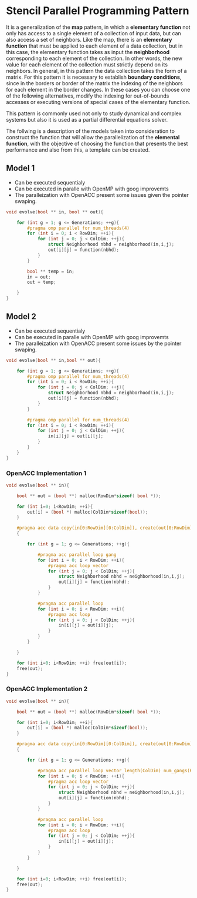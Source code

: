# Stencil Parallel Programming Pattern

It is a generalization of the **map** pattern, in which a **elementary function** not only has access to a single element of a collection of input data, but can also access a set of neighbors. Like the map, there is an **elementary function** that must be applied to each element of a data collection, but in this case, the elementary function takes as input the **neighborhood** corresponding to each element of the collection. In other words, the new value for each element of the collection must strictly depend on its neighbors. In general, in this pattern the data collection takes the form of a matrix. For this pattern it is necessary to establish **boundary conditions**, since in the borders or border of the matrix the indexing of the neighbors for each element in the border changes. In these cases you can choose one of the following alternatives, modify the indexing for out-of-bounds accesses or executing versions of special cases of the elementary function.

This pattern is commonly used not only to study dynamical and complex systems but also it is used as a partial differential equations solver.

The follwing is a description of the models taken into consideration to construct the function that will allow the parallelization of the **elemental function**, with the objective of choosing the function that presents the best performance and also from this, a template can be created. 


## Model 1

* Can be executed sequentialy
* Can be executed in paralle with OpenMP with goog improvemts
* The paralleization with OpenACC present some issues given the pointer swaping.

```c
void evolve(bool ** in, bool ** out){

    for (int g = 1; g <= Generations; ++g){
        #pragma omp parallel for num_threads(4)
        for (int i = 0; i < RowDim; ++i){
            for (int j = 0; j < ColDim; ++j){
                struct Neighborhood nbhd = neighborhood(in,i,j);
                out[i][j] = function(nbhd);
            }
        }

        bool ** temp = in;
        in = out;
        out = temp;

    }
}
```

## Model 2

* Can be executed sequentialy
* Can be executed in paralle with OpenMP with goog improvemts
* The paralleization with OpenACC present some issues by the pointer swaping.

```c
void evolve(bool ** in,bool ** out){

    for (int g = 1; g <= Generations; ++g){
        #pragma omp parallel for num_threads(4)
        for (int i = 0; i < RowDim; ++i){
            for (int j = 0; j < ColDim; ++j){
                struct Neighborhood nbhd = neighborhood(in,i,j);
                out[i][j] = function(nbhd);
            }
        }

        #pragma omp parallel for num_threads(4)
        for (int i = 0; i < RowDim; ++i){
            for (int j = 0; j < ColDim; ++j){
                in[i][j] = out[i][j];
            }
        }
    }
}
```

### OpenACC Implementation 1

```c
void evolve(bool ** in){

    bool ** out = (bool **) malloc(RowDim*sizeof( bool *));

    for (int i=0; i<RowDim; ++i){ 
        out[i] = (bool *) malloc(ColDim*sizeof(bool));
    }

    #pragma acc data copy(in[0:RowDim][0:ColDim]), create(out[0:RowDim][0:ColDim]) 
    {

        for (int g = 1; g <= Generations; ++g){

            #pragma acc parallel loop gang
            for (int i = 0; i < RowDim; ++i){
                #pragma acc loop vector
                for (int j = 0; j < ColDim; ++j){
                    struct Neighborhood nbhd = neighborhood(in,i,j);
                    out[i][j] = function(nbhd);
                }
            }

            #pragma acc parallel loop 
            for (int i = 0; i < RowDim; ++i){
                #pragma acc loop
                for (int j = 0; j < ColDim; ++j){
                    in[i][j] = out[i][j];
                }
            }
        }

    }

    for (int i=0; i<RowDim; ++i) free(out[i]);
    free(out);
}
```

### OpenACC Implementation 2

```c
void evolve(bool ** in){

    bool ** out = (bool **) malloc(RowDim*sizeof( bool *));

    for (int i=0; i<RowDim; ++i){ 
        out[i] = (bool *) malloc(ColDim*sizeof(bool));
    }

    #pragma acc data copy(in[0:RowDim][0:ColDim]), create(out[0:RowDim][0:ColDim]) 
    {

        for (int g = 1; g <= Generations; ++g){

            #pragma acc parallel loop vector_length(ColDim) num_gangs(RowDim) gang 
            for (int i = 0; i < RowDim; ++i){
                #pragma acc loop vector
                for (int j = 0; j < ColDim; ++j){
                    struct Neighborhood nbhd = neighborhood(in,i,j);
                    out[i][j] = function(nbhd);
                }
            }

            #pragma acc parallel loop 
            for (int i = 0; i < RowDim; ++i){
                #pragma acc loop
                for (int j = 0; j < ColDim; ++j){
                    in[i][j] = out[i][j];
                }
            }
        }

    }

    for (int i=0; i<RowDim; ++i) free(out[i]);
    free(out);
}
```